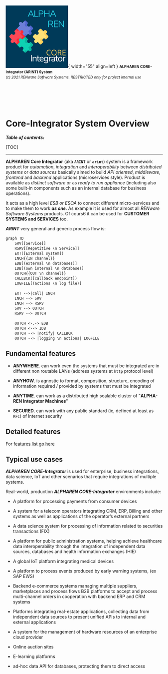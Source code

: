 ![arint_logo](../pictures/arint_logo.png){ width="55" align=left }
<small markdown>**ALPHAREN CORE-Integrator (ARINT) System**<br>
*(c) 2021 RENware Software Systems. RESTRICTED only for project internal use*
</small><br><br><br><br><br><br>


# Core-Integrator System Overview



***Table of contents:***

[TOC]

***



**ALPHAREN Core Integrator** (aka **`ARINT`** or **`arint`**) system is a framework product for _automation_, _integration_ and _interoperability_ between _distributed systems_ or _data sources_ basically aimed to build _API oriented_, _middleware_, _frontend_ and _backend_ applications (microservices style). Product is available as *distinct software* or as *ready to run appliance* (including also some built-in components such as an internal database for business operations).

It acts as a high level *ESB or ESOA* to connect different micro-services and to make them to work ***as one***. As example it is used for almost all *RENware Software Systems* products. Of cours6 it can be used for **CUSTOMER SYSTEMS and SERVICES** too.






***ARINT*** very general and generic process flow is: 

``` mermaid
graph TD
    SRV[[Service]]
    RSRV[[Repetitive \n Service]]
    EXT([External system])
    INCH{{IN channel}}
    EDB[(external \n databases)]
    IDB[(own internal \n database)]
    OUTCH{{OUT \n channel}}
    CALLBCK([callback endpoint])
    LOGFILE[(actions \n log file)]
    
    EXT -->|call| INCH
    INCH --> SRV
    INCH --> RSRV
    SRV --> OUTCH
    RSRV --> OUTCH
    
    OUTCH <-.-> EDB
    OUTCH <--> IDB
    OUTCH --> |notify| CALLBCK
    OUTCH --> |logging \n actions| LOGFILE

```




## Fundamental features

* **ANYWHERE**. can work even the systems that must be integrated are in different non routable LANs (address systems at `http` protocol level)

* **ANYHOW**. is agnostic to format, composition, structure, encoding of information required / provided by systems that must be integrated

* **ANYTIME**. can work as a distributed high scalable cluster of "**ALPHA-REN Integrator Machines**"

* **SECURED**. can work with any public standard (ie, defined at least as `RFC`) of Internet security




## Detailed features

For [features list go here](./810.46-Product_Features.md)




## Typical use cases

***ALPHAREN CORE-Integrator*** is used for enterprise, business integrations, data science, IoT and other scenarios that require integrations of multiple systems.

Real-world, production ***ALPHAREN CORE-Integrator*** environments include:

* A platform for processing payments from consumer devices

* A system for a telecom operators integrating CRM, ERP, Billing and other systems as well as applications of the operator’s external partners

* A data science system for processing of information related to securities transactions (FIX)

* A platform for public administration systems, helping achieve healthcare data interoperability through the integration of independent data sources, databases and health information exchanges (HIE)

* A global IoT platform integrating medical devices

* A platform to process events produced by early warning systems, (ex SAP EWS)

* Backend e-commerce systems managing multiple suppliers, marketplaces and process flows
B2B platforms to accept and process multi-channel orders in cooperation with backend ERP and CRM systems

* Platforms integrating real-estate applications, collecting data from independent data sources to present unified APIs to internal and external applications

* A system for the management of hardware resources of an enterprise cloud provider

* Online auction sites

* E-learning platforms

* ad-hoc data API for databases, protecting them to direct access






